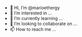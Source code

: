 - 👋 Hi, I’m @marioethergy
- 👀 I’m interested in ...
- 🌱 I’m currently learning ...
- 💞️ I’m looking to collaborate on ...
- 📫 How to reach me ...

<!---
marioethergy/marioethergy is a ✨ special ✨ repository because its `README.md` (this file) appears on your GitHub profile.
You can click the Preview link to take a look at your changes.
--->
